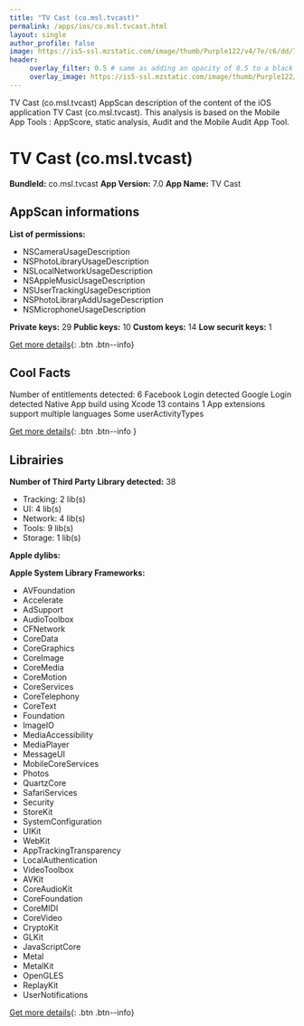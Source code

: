 ```yaml
---
title: "TV Cast (co.msl.tvcast)"
permalink: /apps/ios/co.msl.tvcast.html
layout: single
author_profile: false
image: https://is5-ssl.mzstatic.com/image/thumb/Purple122/v4/7e/c6/dd/7ec6dd69-2293-6550-a203-db47537b5041/AppIcon-2-0-1x_U007emarketing-0-6-0-85-220.png/512x512bb.jpg
header: 
     overlay_filter: 0.5 # same as adding an opacity of 0.5 to a black background
     overlay_image: https://is5-ssl.mzstatic.com/image/thumb/Purple122/v4/7e/c6/dd/7ec6dd69-2293-6550-a203-db47537b5041/AppIcon-2-0-1x_U007emarketing-0-6-0-85-220.png/512x512bb.jpg
---
```

TV Cast (co.msl.tvcast) AppScan description of the content of the iOS application TV Cast (co.msl.tvcast). This analysis is based on the Mobile App Tools : AppScore, static analysis, Audit and the Mobile Audit App Tool.

# TV Cast (co.msl.tvcast)

**BundleId:** co.msl.tvcast
**App Version:** 7.0
**App Name:** TV Cast


## AppScan informations 

**List of permissions:** 
- NSCameraUsageDescription
- NSPhotoLibraryUsageDescription
- NSLocalNetworkUsageDescription
- NSAppleMusicUsageDescription
- NSUserTrackingUsageDescription
- NSPhotoLibraryAddUsageDescription
- NSMicrophoneUsageDescription
  
  
**Private keys:** 29
**Public keys:** 10
**Custom keys:** 14
**Low securit keys:** 1
  
[Get more details](/pricing.html){: .btn .btn--info}

## Cool Facts

Number of entitlements detected: 6
Facebook Login detected
Google Login detected
Native App
build using Xcode 13
contains 1 App extensions
support multiple languages
Some userActivityTypes
  
[Get more details](/pricing.html){: .btn .btn--info }

## Librairies 
**Number of Third Party Library detected:** 38
- Tracking: 2 lib(s)
- UI: 4 lib(s)
- Network: 4 lib(s)
- Tools: 9 lib(s)
- Storage: 1 lib(s)


**Apple dylibs:**


**Apple System Library Frameworks:**
- AVFoundation
- Accelerate
- AdSupport
- AudioToolbox
- CFNetwork
- CoreData
- CoreGraphics
- CoreImage
- CoreMedia
- CoreMotion
- CoreServices
- CoreTelephony
- CoreText
- Foundation
- ImageIO
- MediaAccessibility
- MediaPlayer
- MessageUI
- MobileCoreServices
- Photos
- QuartzCore
- SafariServices
- Security
- StoreKit
- SystemConfiguration
- UIKit
- WebKit
- AppTrackingTransparency
- LocalAuthentication
- VideoToolbox
- AVKit
- CoreAudioKit
- CoreFoundation
- CoreMIDI
- CoreVideo
- CryptoKit
- GLKit
- JavaScriptCore
- Metal
- MetalKit
- OpenGLES
- ReplayKit
- UserNotifications


  
[Get more details](/pricing.html){: .btn .btn--info}

